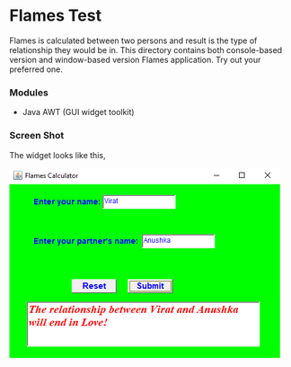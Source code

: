 # Flames Test
Flames is calculated between two persons and result is the type of relationship they would be in. This directory contains both console-based version and window-based 
version Flames application. Try out your preferred one.

### Modules
+ Java AWT (GUI widget toolkit)

### Screen Shot
The widget looks like this, 

![screen shot](https://github.com/shashiirk/begin-with-java/blob/master/Flames/flamesshot.png)
